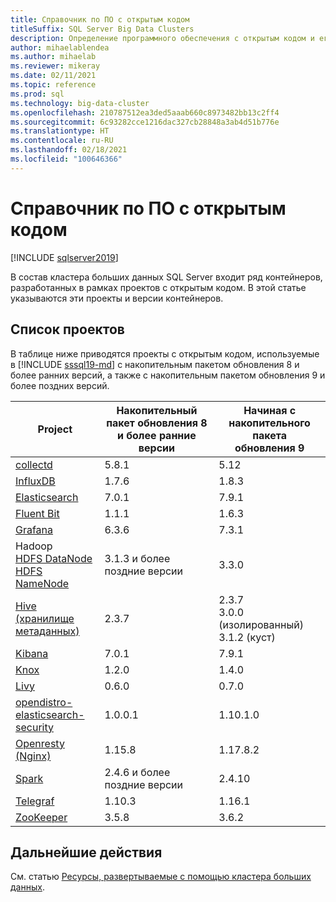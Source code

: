 ```yaml
---
title: Справочник по ПО с открытым кодом
titleSuffix: SQL Server Big Data Clusters
description: Определение программного обеспечения с открытым кодом и его версий, используемых в кластерах больших данных SQL Server.
author: mihaelablendea
ms.author: mihaelab
ms.reviewer: mikeray
ms.date: 02/11/2021
ms.topic: reference
ms.prod: sql
ms.technology: big-data-cluster
ms.openlocfilehash: 210787512ea3ded5aaab660c8973482bb13c2ff4
ms.sourcegitcommit: 6c93282cce1216dac327cb28848a3ab4d51b776e
ms.translationtype: HT
ms.contentlocale: ru-RU
ms.lasthandoff: 02/18/2021
ms.locfileid: "100646366"
---
```

# <a name="open-source-software-reference"></a>Справочник по ПО с открытым кодом

[!INCLUDE [sqlserver2019](../includes/applies-to-version/sqlserver2019.md)]

В состав кластера больших данных SQL Server входит ряд контейнеров, разработанных в рамках проектов с открытым кодом. В этой статье указываются эти проекты и версии контейнеров.

## <a name="project-list"></a>Список проектов

В таблице ниже приводятся проекты с открытым кодом, используемые в [!INCLUDE [sssql19-md](../includes/sssql19-md.md)] с накопительным пакетом обновления 8 и более ранних версий, а также с накопительным пакетом обновления 9 и более поздних версий. 

| Project | Накопительный пакет обновления 8 и более ранние версии | Начиная с накопительного пакета обновления 9 |
|--|--|--|
| [collectd](https://collectd.org/) | 5.8.1 | 5.12 |
| [InfluxDB](https://www.influxdata.com) | 1.7.6 | 1.8.3 |
| [Elasticsearch](https://www.elastic.co/) | 7.0.1 | 7.9.1 |
| [Fluent Bit](https://docs.fluentbit.io/manual/about/what-is-fluent-bit) | 1.1.1 | 1.6.3 |
| [Grafana](https://grafana.com/) | 6.3.6 | 7.3.1 |
| Hadoop <br/>[HDFS DataNode](concept-storage-pool.md)<br/>[HDFS NameNode](https://cwiki.apache.org/confluence/display/HADOOP2/NameNode) |3.1.3 и более поздние версии|3.3.0|
| [Hive (хранилище метаданных)](https://hive.apache.org/) |2.3.7|2.3.7<br/>3.0.0 (изолированный)<br/>3.1.2 (куст)|
| [Kibana](https://www.elastic.co/kibana) | 7.0.1 | 7.9.1 |
| [Knox](https://knox.apache.org/) |1.2.0|1.4.0|
| [Livy](https://livy.apache.org/) |0.6.0|0.7.0|
| [opendistro-elasticsearch-security](https://www.elastic.co/what-is/elastic-stack-security) | 1.0.0.1 | 1.10.1.0 |
| [Openresty (Nginx)](https://openresty.org/) | 1.15.8 | 1.17.8.2 |
| [Spark](configure-spark-hdfs.md) |2.4.6 и более поздние версии|2.4.10|
| [Telegraf](https://docs.influxdata.com/telegraf/) | 1.10.3 | 1.16.1 |
| [ZooKeeper](https://cwiki.apache.org/confluence/display/zookeeper) |3.5.8|3.6.2

## <a name="next-steps"></a>Дальнейшие действия

См. статью [Ресурсы, развертываемые с помощью кластера больших данных](concept-architecture-pods.md).
